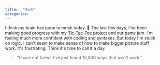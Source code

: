 ```yaml
---
title:  "Mush"
categories: 
---
```


I think my brain has gone to mush today. 🧠 The last few days, I've been making good progress with my [Tic-Tac-Toe project](github.com/rusty-reebs/tic-tac-toe) and our game jam. I'm feeling much more confident with coding and syntaxes. But today I'm stuck on logic. I can't seem to make sense of how to make bigger picture stuff work. It's frustrating. Think it's time to call it a day.

> “I have not failed. I’ve just found 10,000 ways that won’t work.”